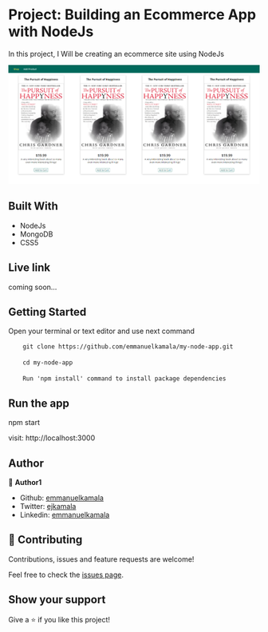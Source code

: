 # Project: Building an Ecommerce App with NodeJs

In this project, I Will be creating an ecommerce site using NodeJs

![screenshot](./public/images/shop.png)<br />

## Built With

- NodeJs
- MongoDB
- CSS5

## Live link
coming soon...

## Getting Started

Open your terminal or text editor and use next command

        git clone https://github.com/emmanuelkamala/my-node-app.git

        cd my-node-app

        Run 'npm install' command to install package dependencies

## Run the app

npm start

visit: http://localhost:3000


## Author

👤 **Author1**

- Github: [emmanuelkamala](https://github.com/emmanuelkamala)
- Twitter: [ejkamala](https://twitter.com/ejkamala)
- Linkedin: [emmanuelkamala](https://linkedin.com/in/emmanuelkamala)

## 🤝 Contributing

Contributions, issues and feature requests are welcome!

Feel free to check the [issues page](issues/).

## Show your support

Give a ⭐️ if you like this project!
